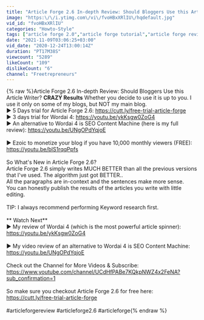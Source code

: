 ```yaml
---
title: "Article Forge 2.6 In-depth Review: Should Bloggers Use this Article Writer? **CRAZY Results**"
image: "https:\/\/i.ytimg.com\/vi\/fvoHBxXRlIU\/hqdefault.jpg"
vid_id: "fvoHBxXRlIU"
categories: "Howto-Style"
tags: ["article forge 2.0","article forge tutorial","article forge review"]
date: "2021-11-09T03:06:25+03:00"
vid_date: "2020-12-24T13:00:14Z"
duration: "PT17M38S"
viewcount: "5289"
likeCount: "109"
dislikeCount: "6"
channel: "Freetrepreneurs"
---
```

{% raw %}Article Forge 2.6 In-depth Review: Should Bloggers Use this Article Writer? **CRAZY Results**  Whether you decide to use it is up to you. I use it only on some of my blogs, but NOT my main blog.<br />▶  5 Days trial for Article Forge 2.6: <a rel="nofollow" target="blank" href="https://cutt.ly/free-trial-article-forge">https://cutt.ly/free-trial-article-forge</a><br />▶  3 days trial for Wordai 4: <a rel="nofollow" target="blank" href="https://youtu.be/ykKsgw0ZoG4">https://youtu.be/ykKsgw0ZoG4</a><br />▶ An alternative to Wordai 4 is SEO Content Machine (here is my full review): <a rel="nofollow" target="blank" href="https://youtu.be/UNgOPdYqjoE">https://youtu.be/UNgOPdYqjoE</a><br /><br />▶ Ezoic to monetize your blog if you have 10,000 monthly viewers (FREE): <a rel="nofollow" target="blank" href="https://youtu.be/blS1rqqPpfs">https://youtu.be/blS1rqqPpfs</a> <br /><br />So What's New in Article Forge 2.6?<br />Article Forge 2.6 simply writes MUCH BETTER than all the previous versions that I've used. The algorithm just got BETTER.. <br />All the paragraphs are in-context and the sentences make more sense.<br />You can honestly publish the results of the articles you write with little editing.<br /><br />TIP: I always recommend performing Keyword research first.<br /><br />** Watch Next**<br />▶  My review of Wordai 4 (which is the most powerful article spinner): <a rel="nofollow" target="blank" href="https://youtu.be/ykKsgw0ZoG4">https://youtu.be/ykKsgw0ZoG4</a><br /><br />▶ My video review of an alternative to Wordai 4 is SEO Content Machine: <a rel="nofollow" target="blank" href="https://youtu.be/UNgOPdYqjoE">https://youtu.be/UNgOPdYqjoE</a><br /><br />Check out the Channel for More Videos &amp; Subscribe: <a rel="nofollow" target="blank" href="https://www.youtube.com/channel/UCdHfPABe7KQkpNWZ4x2FeNA?sub_confirmation=1">https://www.youtube.com/channel/UCdHfPABe7KQkpNWZ4x2FeNA?sub_confirmation=1</a><br /><br />So make sure you checkout Article Forge 2.6 for free here: <a rel="nofollow" target="blank" href="https://cutt.ly/free-trial-article-forge">https://cutt.ly/free-trial-article-forge</a><br /><br />#articleforgereview #articleforge2.6 #articleforge{% endraw %}
